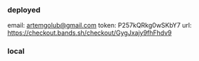 ### deployed
email: artemgolub@gmail.com
token: P257kQRkg0wSKbY7
url: https://checkout.bands.sh/checkout/GygJxajy9fhFhdv9

### local
